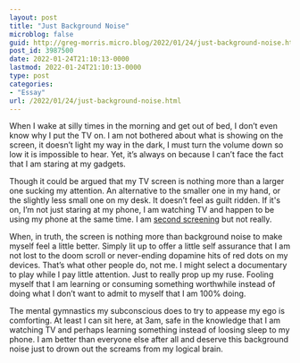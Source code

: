 ```yaml
---
layout: post
title: "Just Background Noise"
microblog: false
guid: http://greg-morris.micro.blog/2022/01/24/just-background-noise.html
post_id: 3987500
date: 2022-01-24T21:10:13-0000
lastmod: 2022-01-24T21:10:13-0000
type: post
categories:
- "Essay"
url: /2022/01/24/just-background-noise.html
---
```

<p>When I wake at silly times in the morning and get out of bed, I don’t even know why I put the TV on. I am not bothered about what is showing on the screen, it doesn’t light my way in the dark, I must turn the volume down so low it is impossible to hear. Yet, it’s always on because I can’t face the fact that I am staring at my gadgets.</p><p>Though it could be argued that my TV screen is nothing more than a larger one sucking my attention. An alternative to the smaller one in my hand, or the slightly less small one on my desk. It doesn’t feel as guilt ridden. If it's on, I’m not just staring at my phone, I am watching TV and happen to be using my phone at the same time. I am <a href="https://en.wikipedia.org/wiki/Second_screen">second screening</a> but not really.</p><p>When, in truth, the screen is nothing more than background noise to make myself feel a little better. Simply lit up to offer a little self assurance that I am not lost to the doom scroll or never-ending dopamine hits of red dots on my devices. That’s what other people do, not me. I might select a documentary to play while I pay little attention. Just to really prop up my ruse. Fooling myself that I am learning or consuming something worthwhile instead of doing what I don’t want to admit to myself that I am 100% doing.</p><p>The mental gymnastics my subconscious does to try to appease my ego is comforting. At least I can sit here, at 3am, safe in the knowledge that I am watching TV and perhaps learning something instead of loosing sleep to my phone. I am better than everyone else after all and deserve this background noise just to drown out the screams from my logical brain.</p>
